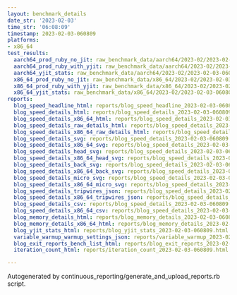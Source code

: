 ```yaml
---
layout: benchmark_details
date_str: '2023-02-03'
time_str: '06:08:09'
timestamp: 2023-02-03-060809
platforms:
- x86_64
test_results:
  aarch64_prod_ruby_no_jit: raw_benchmark_data/aarch64/2023-02/2023-02-03-060809_basic_benchmark_aarch64_prod_ruby_no_jit.json
  aarch64_prod_ruby_with_yjit: raw_benchmark_data/aarch64/2023-02/2023-02-03-060809_basic_benchmark_aarch64_prod_ruby_with_yjit.json
  aarch64_yjit_stats: raw_benchmark_data/aarch64/2023-02/2023-02-03-060809_basic_benchmark_aarch64_yjit_stats.json
  x86_64_prod_ruby_no_jit: raw_benchmark_data/x86_64/2023-02/2023-02-03-060809_basic_benchmark_x86_64_prod_ruby_no_jit.json
  x86_64_prod_ruby_with_yjit: raw_benchmark_data/x86_64/2023-02/2023-02-03-060809_basic_benchmark_x86_64_prod_ruby_with_yjit.json
  x86_64_yjit_stats: raw_benchmark_data/x86_64/2023-02/2023-02-03-060809_basic_benchmark_x86_64_yjit_stats.json
reports:
  blog_speed_headline_html: reports/blog_speed_headline_2023-02-03-060809.html
  blog_speed_details_html: reports/blog_speed_details_2023-02-03-060809.html
  blog_speed_details_x86_64_html: reports/blog_speed_details_2023-02-03-060809.x86_64.html
  blog_speed_details_raw_details_html: reports/blog_speed_details_2023-02-03-060809.raw_details.html
  blog_speed_details_x86_64_raw_details_html: reports/blog_speed_details_2023-02-03-060809.x86_64.raw_details.html
  blog_speed_details_svg: reports/blog_speed_details_2023-02-03-060809.svg
  blog_speed_details_x86_64_svg: reports/blog_speed_details_2023-02-03-060809.x86_64.svg
  blog_speed_details_head_svg: reports/blog_speed_details_2023-02-03-060809.head.svg
  blog_speed_details_x86_64_head_svg: reports/blog_speed_details_2023-02-03-060809.x86_64.head.svg
  blog_speed_details_back_svg: reports/blog_speed_details_2023-02-03-060809.back.svg
  blog_speed_details_x86_64_back_svg: reports/blog_speed_details_2023-02-03-060809.x86_64.back.svg
  blog_speed_details_micro_svg: reports/blog_speed_details_2023-02-03-060809.micro.svg
  blog_speed_details_x86_64_micro_svg: reports/blog_speed_details_2023-02-03-060809.x86_64.micro.svg
  blog_speed_details_tripwires_json: reports/blog_speed_details_2023-02-03-060809.tripwires.json
  blog_speed_details_x86_64_tripwires_json: reports/blog_speed_details_2023-02-03-060809.x86_64.tripwires.json
  blog_speed_details_csv: reports/blog_speed_details_2023-02-03-060809.csv
  blog_speed_details_x86_64_csv: reports/blog_speed_details_2023-02-03-060809.x86_64.csv
  blog_memory_details_html: reports/blog_memory_details_2023-02-03-060809.html
  blog_memory_details_x86_64_html: reports/blog_memory_details_2023-02-03-060809.x86_64.html
  blog_yjit_stats_html: reports/blog_yjit_stats_2023-02-03-060809.html
  variable_warmup_warmup_settings_json: reports/variable_warmup_2023-02-03-060809.warmup_settings.json
  blog_exit_reports_bench_list_html: reports/blog_exit_reports_2023-02-03-060809.bench_list.html
  iteration_count_html: reports/iteration_count_2023-02-03-060809.html

---
```

Autogenerated by continuous_reporting/generate_and_upload_reports.rb script.
